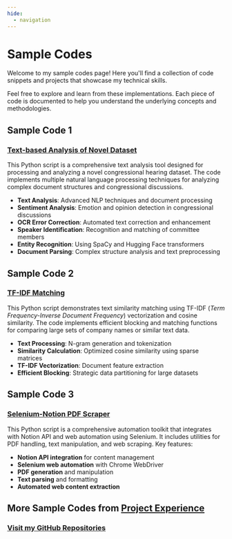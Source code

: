 ```yaml
---
hide:
  - navigation
---
```

# **Sample Codes**
Welcome to my sample codes page! Here you'll find a collection of code snippets and projects that showcase my technical skills.

Feel free to explore and learn from these implementations. Each piece of code is documented to help you understand the underlying concepts and methodologies.


## **Sample Code 1**
### [Text-based Analysis of Novel Dataset](sample_codes/cleanse_tb.md)
This Python script is a comprehensive text analysis tool designed for processing and analyzing a novel congressional hearing dataset. The code implements multiple natural language processing techniques for analyzing complex document structures and congressional discussions.

- **Text Analysis**: Advanced NLP techniques and document processing
- **Sentiment Analysis**: Emotion and opinion detection in congressional discussions
- **OCR Error Correction**: Automated text correction and enhancement
- **Speaker Identification**: Recognition and matching of committee members
- **Entity Recognition**: Using SpaCy and Hugging Face transformers
- **Document Parsing**: Complex structure analysis and text preprocessing

## **Sample Code 2**
### [TF-IDF Matching](sample_codes/tfidf.md)
This Python script demonstrates text similarity matching using TF-IDF (*Term Frequency-Inverse Document Frequency*) vectorization and cosine similarity. The code implements efficient blocking and matching functions for comparing large sets of company names or similar text data.

- **Text Processing**: N-gram generation and tokenization
- **Similarity Calculation**: Optimized cosine similarity using sparse matrices
- **TF-IDF Vectorization**: Document feature extraction
- **Efficient Blocking**: Strategic data partitioning for large datasets

## **Sample Code 3**
### [Selenium-Notion PDF Scraper](sample_codes/notion_selenium.md)

This Python script is a comprehensive automation toolkit that integrates with Notion API and web automation using Selenium. It includes utilities for PDF handling, text manipulation, and web scraping. Key features:

- **Notion API integration** for content management
- **Selenium web automation** with Chrome WebDriver
- **PDF generation** and manipulation
- **Text parsing** and formatting
- **Automated web content extraction**

## **More Sample Codes from [Project Experience](projects.md)**

### <a href="https://github.com/fredhli?tab=repositories" target="_blank">Visit my GitHub Repositories</a>